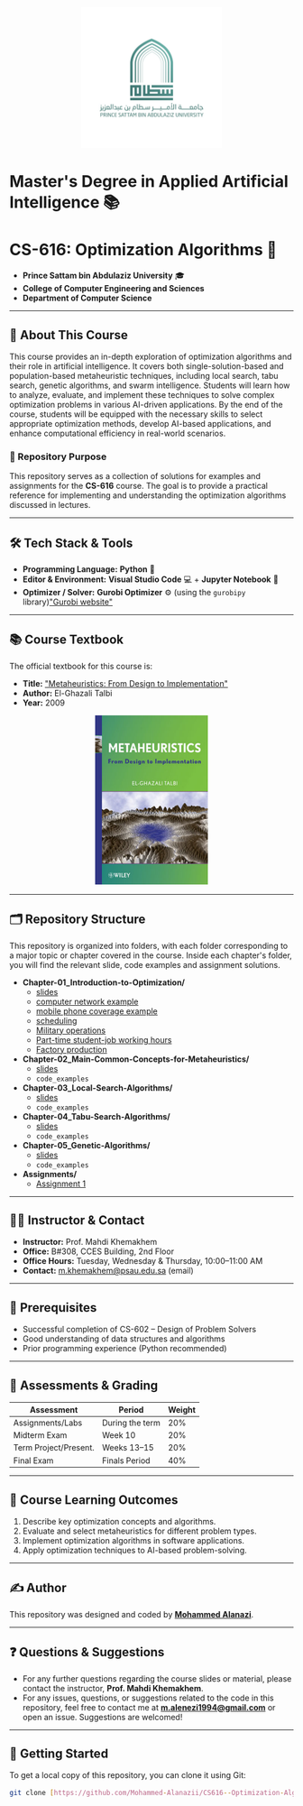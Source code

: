 <p align="center">
  <img src="https://raw.githubusercontent.com/Mohammed-Alanazii/CS616--Optimization-Algorithms/main/Files/IMG-20230527-WA0002%20(1).jpg" alt="Prince Sattam bin Abdulaziz University Logo" width="250">
</p>

# Master's Degree in Applied Artificial Intelligence 📚
# CS-616: Optimization Algorithms 🧮

* **Prince Sattam bin Abdulaziz University** 🎓
* **College of Computer Engineering and Sciences**
* **Department of Computer Science**

---

## 📖 About This Course

This course provides an in-depth exploration of optimization algorithms and their role in artificial intelligence. It covers both single-solution-based and population-based metaheuristic techniques, including local search, tabu search, genetic algorithms, and swarm intelligence. Students will learn how to analyze, evaluate, and implement these techniques to solve complex optimization problems in various AI-driven applications. By the end of the course, students will be equipped with the necessary skills to select appropriate optimization methods, develop AI-based applications, and enhance computational efficiency in real-world scenarios.

### 🎯 Repository Purpose

This repository serves as a collection of solutions for examples and assignments for the **CS-616** course. The goal is to provide a practical reference for implementing and understanding the optimization algorithms discussed in lectures.

---

## 🛠️ Tech Stack & Tools

* **Programming Language:** **Python** 🐍
* **Editor & Environment:** **Visual Studio Code** 💻 + **Jupyter Notebook** 📓
* **Optimizer / Solver:** **Gurobi Optimizer** ⚙️ (using the `gurobipy` library)["Gurobi website"](https://www.gurobi.com/faqs/gurobipy/)

---

## 📚 Course Textbook

The official textbook for this course is:

* **Title:** ["Metaheuristics: From Design to Implementation"](https://www.wiley.com/en-us/Metaheuristics%3A+From+Design+to+Implementation-p-9780470278581)
* **Author:** El-Ghazali Talbi
* **Year:** 2009

<p align="center">
  <img src="https://raw.githubusercontent.com/Mohammed-Alanazii/CS616--Optimization-Algorithms/main/Files/0470278587.jpg" alt="Book Cover" width="200">
</p>

---

## 🗂️ Repository Structure

This repository is organized into folders, with each folder corresponding to a major topic or chapter covered in the course. Inside each chapter's folder, you will find the relevant slide, code examples and assignment solutions.

* **Chapter-01_Introduction-to-Optimization/**
    * [slides](https://github.com/Mohammed-Alanazii/CS616--Optimization-Algorithms/blob/main/CH01/AO_CS616_chapter_01.pdf)
    * [computer network example](https://github.com/Mohammed-Alanazii/CS616--Optimization-Algorithms/blob/main/CH01/computer_network.ipynb)
    * [mobile phone coverage example](https://github.com/Mohammed-Alanazii/CS616--Optimization-Algorithms/blob/main/CH01/mobile_phone_coverage.ipynb)
    * [scheduling](https://github.com/Mohammed-Alanazii/CS616--Optimization-Algorithms/blob/main/CH01/Scheduling.ipynb)
    * [Military operations](https://github.com/Mohammed-Alanazii/CS616--Optimization-Algorithms/blob/main/CH01/Military_operations.ipynb)
    * [Part-time student-job working hours](https://github.com/Mohammed-Alanazii/CS616--Optimization-Algorithms/blob/main/CH01/part_time.ipynb)
    * [Factory production](https://github.com/Mohammed-Alanazii/CS616--Optimization-Algorithms/blob/main/CH01/factory_prodcution.ipynb) 
* **Chapter-02_Main-Common-Concepts-for-Metaheuristics/**
    * [slides](https://github.com/Mohammed-Alanazii/CS616--Optimization-Algorithms/blob/main/CH02/AO_CS616_chapter_02.pdf)
    * `code_examples`
* **Chapter-03_Local-Search-Algorithms/**
    * [slides](https://github.com/Mohammed-Alanazii/CS616--Optimization-Algorithms/blob/main/CH03/AO_CS616_chapter_03.pdf)
    * `code_examples`
* **Chapter-04_Tabu-Search-Algorithms/**
    * [slides](https://github.com/Mohammed-Alanazii/CS616--Optimization-Algorithms/blob/main/CH04/AO_CS616_chapter_04.pdf)
    * `code_examples`
* **Chapter-05_Genetic-Algorithms/**
    * [slides](https://github.com/Mohammed-Alanazii/CS616--Optimization-Algorithms/blob/main/CH05/AO_CS616_chapter_05.pdf)
    * `code_examples`
* **Assignments/**
    * [Assignment 1](https://github.com/Mohammed-Alanazii/CS616--Optimization-Algorithms/tree/main/Assignments/Assignmnet1)


---

## 🧑‍🏫 Instructor & Contact

* **Instructor:** Prof. Mahdi Khemakhem
* **Office:** B#308, CCES Building, 2nd Floor
* **Office Hours:** Tuesday, Wednesday & Thursday, 10:00–11:00 AM
* **Contact:** m.khemakhem@psau.edu.sa (email)

---

## 🔑 Prerequisites

* Successful completion of CS-602 – Design of Problem Solvers
* Good understanding of data structures and algorithms
* Prior programming experience (Python recommended)

---

## 🏅 Assessments & Grading

| Assessment            | Period              | Weight |
| --------------------- | ------------------- | ------ |
| Assignments/Labs      | During the term     | 20%    |
| Midterm Exam          | Week 10             | 20%    |
| Term Project/Present. | Weeks 13–15         | 20%    |
| Final Exam            | Finals Period       | 40%    |

---

## 🦾 Course Learning Outcomes

1.  Describe key optimization concepts and algorithms.
2.  Evaluate and select metaheuristics for different problem types.
3.  Implement optimization algorithms in software applications.
4.  Apply optimization techniques to AI-based problem-solving.

---

## ✍️ Author

This repository was designed and coded by **[Mohammed Alanazi](https://github.com/Mohammed-Alanazii)**.

---

## ❓ Questions & Suggestions

* For any further questions regarding the course slides or material, please contact the instructor, **Prof. Mahdi Khemakhem**.
* For any issues, questions, or suggestions related to the code in this repository, feel free to contact me at **m.alenezi1994@gmail.com** or open an issue. Suggestions are welcomed!


---

## 🚀 Getting Started

To get a local copy of this repository, you can clone it using Git:

```sh
git clone [https://github.com/Mohammed-Alanazii/CS616--Optimization-Algorithms.git](https://github.com/Mohammed-Alanazii/CS616--Optimization-Algorithms.git)